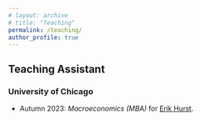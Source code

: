 ```yaml
---
# layout: archive
# title: "Teaching"
permalink: /teaching/
author_profile: true
---
```

<!-- Removed the version that was .html and pulled in things from _teaching to do this instead -->

Teaching Assistant
------------------

### University of Chicago

-   Autumn 2023: *Macroeconomics (MBA)* for [Erik Hurst](https://erikhurst.com/). 

<!-- {% for post in site.teaching reversed %}
  {% include archive-single.html %}
{% endfor %} -->

<!-- Example here https://github.com/academicpages/academicpages.github.io/blob/master/_teaching/2014-spring-teaching-1.md -->

<!-- {% for post in site.teaching reversed %}
  {% include archive-single.html %}
{% endfor %} -->